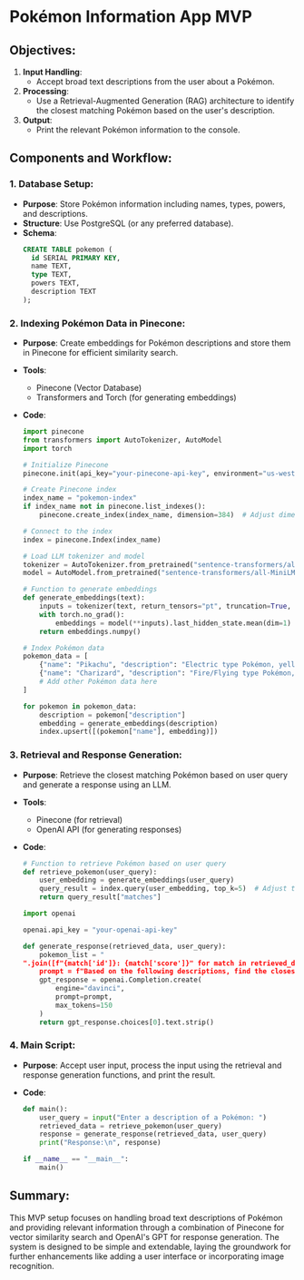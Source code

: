 # Pokémon Information App MVP

## Objectives:

1. **Input Handling**:
   - Accept broad text descriptions from the user about a Pokémon.
2. **Processing**:
   - Use a Retrieval-Augmented Generation (RAG) architecture to identify the closest matching Pokémon based on the user's description.
3. **Output**:
   - Print the relevant Pokémon information to the console.

## Components and Workflow:

### 1. Database Setup:

- **Purpose**: Store Pokémon information including names, types, powers, and descriptions.
- **Structure**: Use PostgreSQL (or any preferred database).
- **Schema**:
  ```sql
  CREATE TABLE pokemon (
    id SERIAL PRIMARY KEY,
    name TEXT,
    type TEXT,
    powers TEXT,
    description TEXT
  );
  ```

### 2. Indexing Pokémon Data in Pinecone:

- **Purpose**: Create embeddings for Pokémon descriptions and store them in Pinecone for efficient similarity search.
- **Tools**:

  - Pinecone (Vector Database)
  - Transformers and Torch (for generating embeddings)

- **Code**:

  ```python
  import pinecone
  from transformers import AutoTokenizer, AutoModel
  import torch

  # Initialize Pinecone
  pinecone.init(api_key="your-pinecone-api-key", environment="us-west1-gcp")

  # Create Pinecone index
  index_name = "pokemon-index"
  if index_name not in pinecone.list_indexes():
      pinecone.create_index(index_name, dimension=384)  # Adjust dimension based on embedding model

  # Connect to the index
  index = pinecone.Index(index_name)

  # Load LLM tokenizer and model
  tokenizer = AutoTokenizer.from_pretrained("sentence-transformers/all-MiniLM-L6-v2")
  model = AutoModel.from_pretrained("sentence-transformers/all-MiniLM-L6-v2")

  # Function to generate embeddings
  def generate_embeddings(text):
      inputs = tokenizer(text, return_tensors="pt", truncation=True, padding=True)
      with torch.no_grad():
          embeddings = model(**inputs).last_hidden_state.mean(dim=1)
      return embeddings.numpy()

  # Index Pokémon data
  pokemon_data = [
      {"name": "Pikachu", "description": "Electric type Pokémon, yellow, small, mouse-like"},
      {"name": "Charizard", "description": "Fire/Flying type Pokémon, large, dragon-like"},
      # Add other Pokémon data here
  ]

  for pokemon in pokemon_data:
      description = pokemon["description"]
      embedding = generate_embeddings(description)
      index.upsert([(pokemon["name"], embedding)])
  ```

### 3. Retrieval and Response Generation:

- **Purpose**: Retrieve the closest matching Pokémon based on user query and generate a response using an LLM.
- **Tools**:

  - Pinecone (for retrieval)
  - OpenAI API (for generating responses)

- **Code**:

  ```python
  # Function to retrieve Pokémon based on user query
  def retrieve_pokemon(user_query):
      user_embedding = generate_embeddings(user_query)
      query_result = index.query(user_embedding, top_k=5)  # Adjust top_k based on desired number of results
      return query_result["matches"]

  import openai

  openai.api_key = "your-openai-api-key"

  def generate_response(retrieved_data, user_query):
      pokemon_list = "
  ".join([f"{match['id']}: {match['score']}" for match in retrieved_data])
      prompt = f"Based on the following descriptions, find the closest match for the query '{user_query}':\n\n{pokemon_list}"
      gpt_response = openai.Completion.create(
          engine="davinci",
          prompt=prompt,
          max_tokens=150
      )
      return gpt_response.choices[0].text.strip()
  ```

### 4. Main Script:

- **Purpose**: Accept user input, process the input using the retrieval and response generation functions, and print the result.
- **Code**:

  ```python
  def main():
      user_query = input("Enter a description of a Pokémon: ")
      retrieved_data = retrieve_pokemon(user_query)
      response = generate_response(retrieved_data, user_query)
      print("Response:\n", response)

  if __name__ == "__main__":
      main()
  ```

## Summary:

This MVP setup focuses on handling broad text descriptions of Pokémon and providing relevant information through a combination of Pinecone for vector similarity search and OpenAI's GPT for response generation. The system is designed to be simple and extendable, laying the groundwork for further enhancements like adding a user interface or incorporating image recognition.
